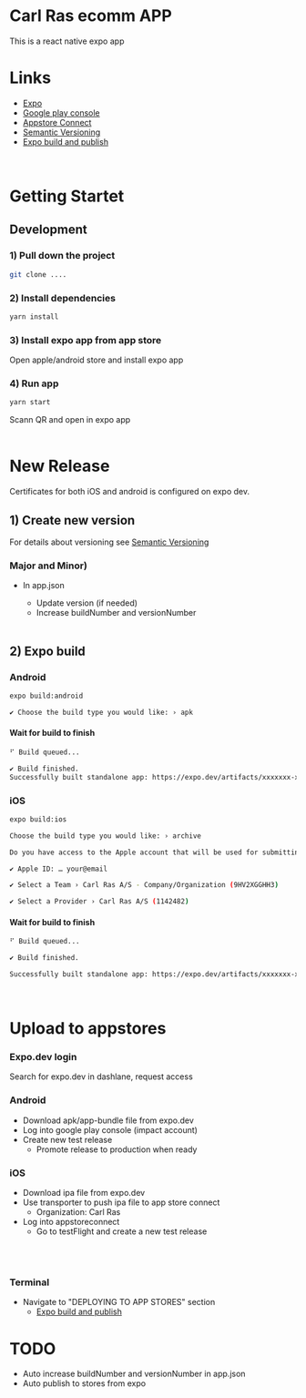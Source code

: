 # Carl Ras ecomm APP

This is a react native expo app

# Links

- [Expo](https://expo.dev)
- [Google play console](https://play.google.com/console)
- [Appstore Connect](https://appstoreconnect.apple.com/)
- [Semantic Versioning](https://semver.org/)
- [Expo build and publish](https://pagepro.co/blog/publishing-expo-react-native-app-to-ios-and-android/)

<br/>

# Getting Startet

## Development

### 1) Pull down the project

```bash
git clone ....
```

### 2) Install dependencies

```bash
yarn install
```

### 3) Install expo app from app store

Open apple/android store and install expo app

### 4) Run app

```bash
yarn start
```

Scann QR and open in expo app
<br/><br/>

# New Release

Certificates for both iOS and android is configured on expo dev.

## 1) Create new version

For details about versioning see [Semantic Versioning](https://semver.org/)

### Major and Minor)

- In app.json

  - Update version (if needed)
  - Increase buildNumber and versionNumber

  <br/>

## 2) Expo build

### Android

```bash
expo build:android

✔ Choose the build type you would like: › apk
```

#### Wait for build to finish

```bash
⠋ Build queued...

✔ Build finished.
Successfully built standalone app: https://expo.dev/artifacts/xxxxxxx-xxxxx-xxxx-xxxx-xxxxxxxxxx
```

### iOS

```bash
expo build:ios

Choose the build type you would like: › archive

Do you have access to the Apple account that will be used for submitting this app to the App Store? › (Y/n)

✔ Apple ID: … your@email

✔ Select a Team › Carl Ras A/S - Company/Organization (9HV2XGGHH3)

✔ Select a Provider › Carl Ras A/S (1142482)
```

#### Wait for build to finish

```bash
⠋ Build queued...

✔ Build finished.

Successfully built standalone app: https://expo.dev/artifacts/xxxxxxx-xxxxx-xxxx-xxxx-xxxxxxxxxx
```

<br/>

# Upload to appstores

### Expo.dev login

Search for expo.dev in dashlane, request access

### Android

- Download apk/app-bundle file from expo.dev
- Log into google play console (impact account)
- Create new test release
  - Promote release to production when ready

### iOS

- Download ipa file from expo.dev
- Use transporter to push ipa file to app store connect
  - Organization: Carl Ras
- Log into appstoreconnect
  - Go to testFlight and create a new test release

<br/><br/>

### Terminal

- Navigate to "DEPLOYING TO APP STORES" section
  - [Expo build and publish](https://pagepro.co/blog/publishing-expo-react-native-app-to-ios-and-android/)

# TODO

- Auto increase buildNumber and versionNumber in app.json
- Auto publish to stores from expo
